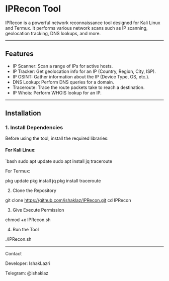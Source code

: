 # IPRecon Tool

IPRecon is a powerful network reconnaissance tool designed for Kali Linux and Termux. It performs various network scans such as IP scanning, geolocation tracking, DNS lookups, and more.

---

## Features
- IP Scanner: Scan a range of IPs for active hosts.
- IP Tracker: Get geolocation info for an IP (Country, Region, City, ISP).
- IP OSINT: Gather information about the IP (Device Type, OS, etc.).
- DNS Lookup: Perform DNS queries for a domain.
- Traceroute: Trace the route packets take to reach a destination.
- IP Whois: Perform WHOIS lookup for an IP.

---

## Installation

### 1. Install Dependencies
Before using the tool, install the required libraries:

#### For Kali Linux:
`bash
sudo apt update
sudo apt install jq traceroute

For Termux:

pkg update
pkg install jq
pkg install traceroute

2. Clone the Repository

git clone https://github.com/ishaklaz/IPRecon.git
cd IPRecon

3. Give Execute Permission

chmod +x IPRecon.sh

4. Run the Tool

./IPRecon.sh


---

Contact

Developer: IshakLazri

Telegram: @ishaklaz
